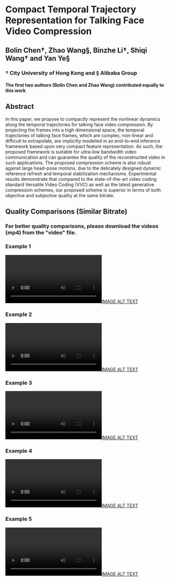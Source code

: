 # Compact Temporal Trajectory Representation for Talking Face Video Compression

## Bolin Chen&dagger;, Zhao Wang&sect;, Binzhe Li&dagger;, Shiqi Wang&dagger; and Yan Ye&sect;

### &dagger; City University of Hong Kong and &sect; Alibaba Group

#### The first two authors (Bolin Chen and Zhao Wang) contributed equally to this work

## Abstract

In this paper, we propose to compactly represent the nonlinear dynamics along the temporal trajectories for talking face video compression. By projecting the frames into a high dimensional space, the temporal trajectories of talking face frames, which are complex, non-linear and difficult to extrapolate, are implicitly modelled in an end-to-end inference framework based upon very compact feature representation. As such, the proposed framework is suitable for ultra-low bandwidth video communication and can guarantee the quality of the reconstructed video in such applications. The proposed compression scheme is also robust against large head-pose motions, due to the delicately designed dynamic reference refresh and temporal stabilization mechanisms. Experimental results demonstrate that compared to the state-of-the-art video coding standard Versatile Video Coding (VVC) as well as the latest generative compression schemes, our proposed scheme is superior in terms of both objective and subjective quality at the same bitrate.

## Quality Comparisons (Similar Bitrate)

### For better quality comparisons, please download the videos (mp4) from the "video" file.

### Example 1

[![IMAGE ALT TEXT](https://user-images.githubusercontent.com/80899378/195520658-a6523e1b-dcdb-4be7-ad17-b7873eb9d26c.mp4)](https://user-images.githubusercontent.com/80899378/195520658-a6523e1b-dcdb-4be7-ad17-b7873eb9d26c.mp4)


### Example 2

[![IMAGE ALT TEXT](https://user-images.githubusercontent.com/80899378/195520422-9b9b6707-6462-4cb6-9d68-69c21d177c7b.mp4)](https://user-images.githubusercontent.com/80899378/195520422-9b9b6707-6462-4cb6-9d68-69c21d177c7b.mp4)

### Example 3

[![IMAGE ALT TEXT](https://user-images.githubusercontent.com/80899378/195520569-6b8d6448-4b5a-4163-8a34-39fb1c9e5f87.mp4)](https://user-images.githubusercontent.com/80899378/195520569-6b8d6448-4b5a-4163-8a34-39fb1c9e5f87.mp4)

### Example 4

[![IMAGE ALT TEXT](https://user-images.githubusercontent.com/80899378/195520584-253b4920-5e1b-441f-8bfd-b559c1a71d07.mp4)](https://user-images.githubusercontent.com/80899378/195520584-253b4920-5e1b-441f-8bfd-b559c1a71d07.mp4
)

### Example 5

[![IMAGE ALT TEXT](https://user-images.githubusercontent.com/80899378/195520593-93c9c358-4aad-45e1-ac36-1b664d1b2f83.mp4)](https://user-images.githubusercontent.com/80899378/195520593-93c9c358-4aad-45e1-ac36-1b664d1b2f83.mp4)

